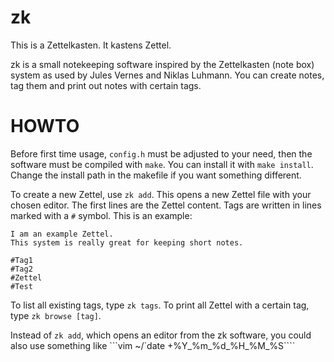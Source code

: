 # zk

This is a Zettelkasten. It kastens Zettel.

zk is a small notekeeping software inspired by the Zettelkasten (note box) system as used by Jules Vernes and Niklas Luhmann. You can create notes, tag them and print out notes with certain tags.

# HOWTO
Before first time usage, `config.h` must be adjusted to your need, then the software must be compiled with `make`. You can install it with `make install`. Change the install path in the makefile if you want something different.

To create a new Zettel, use `zk add`. This opens a new Zettel file with your chosen editor.
The first lines are the Zettel content.
Tags are written in lines marked with a `#` symbol.
This is an example:

```
I am an example Zettel.
This system is really great for keeping short notes.

#Tag1
#Tag2
#Zettel
#Test
```

To list all existing tags, type `zk tags`. To print all Zettel with a certain tag, type `zk browse [tag]`.

Instead of `zk add`, which opens an editor from the zk software, you could also use something like ```vim ~/\`date +%Y_%m_%d_%H_%M_%S````
